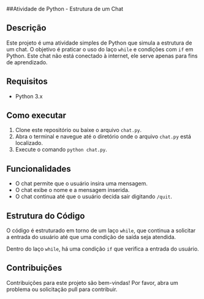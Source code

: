 ##Atividade de Python - Estrutura de um Chat

## Descrição
Este projeto é uma atividade simples de Python que simula a estrutura de um chat. O objetivo é praticar o uso do laço `while` e condições com `if` em Python. Este chat não está conectado à internet, ele serve apenas para fins de aprendizado.

## Requisitos
- Python 3.x

## Como executar
1. Clone este repositório ou baixe o arquivo `chat.py`.
2. Abra o terminal e navegue até o diretório onde o arquivo `chat.py` está localizado.
3. Execute o comando `python chat.py`.

## Funcionalidades
- O chat permite que o usuário insira uma mensagem.
- O chat exibe o nome e a mensagem inserida.
- O chat continua até que o usuário decida sair digitando `/quit`.

## Estrutura do Código
O código é estruturado em torno de um laço `while`, que continua a solicitar a entrada do usuário até que uma condição de saída seja atendida.

Dentro do laço `while`, há uma condição `if` que verifica a entrada do usuário.

## Contribuições
Contribuições para este projeto são bem-vindas! Por favor, abra um problema ou solicitação pull para contribuir.
